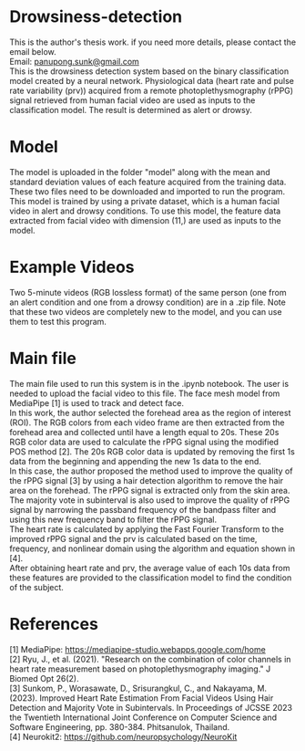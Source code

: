 # Drowsiness-detection
This is the author's thesis work. if you need more details, please contact the email below.<br>
Email: panupong.sunk@gmail.com<br>
This is the drowsiness detection system based on the binary classification model created by a neural network. Physiological data (heart rate and pulse rate variability (prv)) acquired from a remote photoplethysmography (rPPG) signal retrieved from human facial video are used as inputs to the classification model. The result is determined as alert or drowsy.
# Model
The model is uploaded in the folder "model" along with the mean and standard deviation values of each feature acquired from the training data. <br>These two files need to be downloaded and imported to run the program.<br>
This model is trained by using a private dataset, which is a human facial video in alert and drowsy conditions. To use this model, the feature data extracted from facial video with dimension (11,) are used as inputs to the model.
# Example Videos
Two 5-minute videos (RGB lossless format) of the same person (one from an alert condition and one from a drowsy condition) are in a .zip file. Note that these two videos are completely new to the model, and you can use them to test this program. 
# Main file
The main file used to run this system is in the .ipynb notebook. The user is needed to upload the facial video to this file. The face mesh model from MediaPipe [1] is used to track and detect face.
<br>In this work, the author selected the forehead area as the region of interest (ROI). The RGB colors from each video frame are then extracted from the forehead area and collected until have a length equal to 20s.
These 20s RGB color data are used to calculate the rPPG signal using the modified POS method [2]. The 20s RGB color data is updated by removing the first 1s data from the beginning and appending the new 1s data to the end. 
<br>In this case, the author proposed the method used to improve the quality of the rPPG signal [3] by using a hair detection algorithm to remove the hair area on the forehead. The rPPG signal is extracted only from the skin area. The majority vote in subinterval is also used to improve the quality of rPPG signal by narrowing the passband frequency of the bandpass filter and using this new frequency band to filter the rPPG signal. <br>The heart rate is calculated by applying the Fast Fourier Transform to the improved rPPG signal and the prv is calculated based on the time, frequency, and nonlinear domain using the algorithm and equation shown in [4]. <br>After obtaining heart rate and prv, the average value of each 10s data from these features are provided to the classification model to find the condition of the subject.
# References
[1] MediaPipe: https://mediapipe-studio.webapps.google.com/home<br>
[2] Ryu, J., et al. (2021). "Research on the combination of color channels in heart rate measurement based on photoplethysmography imaging." J Biomed Opt 26(2).<br>
[3] Sunkom, P., Worasawate, D., Srisurangkul, C., and Nakayama, M. (2023). Improved Heart Rate Estimation From Facial Videos Using Hair Detection and Majority Vote in Subintervals. In Proceedings of  JCSSE 2023 the Twentieth International Joint Conference on Computer Science and Software Engineering, pp. 380-384. Phitsanulok, Thailand.<br>
[4] Neurokit2: https://github.com/neuropsychology/NeuroKit<br>










